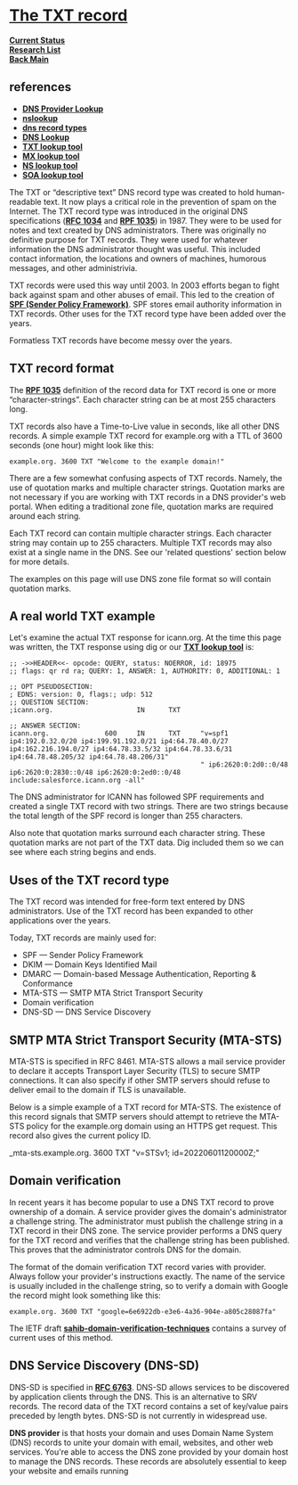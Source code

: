 # **[The TXT record](https://www.nslookup.io/learning/dns-record-types/txt/)**

**[Current Status](../../../../development/status/weekly/current_status.md)**\
**[Research List](../../../research_list.md)**\
**[Back Main](../../../../README.md)**

## references

- **[DNS Provider Lookup](https://mxtoolbox.com/DnsLookup.aspx)**
- **[nslookup](https://www.nslookup.io/)**
- **[dns record types](https://www.nslookup.io/learning/dns-record-types/)**
- **[DNS Lookup](https://www.whoisfreaks.com/)**
- **[TXT lookup tool](https://www.nslookup.io/txt-lookup/)**
- **[MX lookup tool](https://www.nslookup.io/mx-lookup/)**
- **[NS lookup tool](https://www.nslookup.io/ns-lookup/)**
- **[SOA lookup tool](https://www.nslookup.io/soa-lookup/)**

The TXT or “descriptive text” DNS record type was created to hold human-readable text. It now plays a critical role in the prevention of spam on the Internet.
The TXT record type was introduced in the original DNS specifications (**[RFC 1034](https://datatracker.ietf.org/doc/html/rfc1034)** and **[RPF 1035](https://datatracker.ietf.org/doc/html/rfc1035)**) in 1987. They were to be used for notes and text created by DNS administrators. There was originally no definitive purpose for TXT records. They were used for whatever information the DNS administrator thought was useful. This included contact information, the locations and owners of machines, humorous messages, and other administrivia.

TXT records were used this way until 2003. In 2003 efforts began to fight back against spam and other abuses of email. This led to the creation of **[SPF (Sender Policy Framework)](https://www.nslookup.io/learning/spf-a-practical-guide/)**. SPF stores email authority information in TXT records. Other uses for the TXT record type have been added over the years.

Formatless TXT records have become messy over the years.

## TXT record format

The **[RPF 1035](https://datatracker.ietf.org/doc/html/rfc1035)** definition of the record data for TXT record is one or more “character-strings”. Each character string can be at most 255 characters long.

TXT records also have a Time-to-Live value in seconds, like all other DNS records. A simple example TXT record for example.org with a TTL of 3600 seconds (one hour) might look like this:

```example.org. 3600 TXT "Welcome to the example domain!"```

There are a few somewhat confusing aspects of TXT records. Namely, the use of quotation marks and multiple character strings. Quotation marks are not necessary if you are working with TXT records in a DNS provider's web portal. When editing a traditional zone file, quotation marks are required around each string.

Each TXT record can contain multiple character strings. Each character string may contain up to 255 characters. Multiple TXT records may also exist at a single name in the DNS. See our 'related questions' section below for more details.

The examples on this page will use DNS zone file format so will contain quotation marks.

## A real world TXT example

Let's examine the actual TXT response for icann.org. At the time this page was written, the TXT response using dig or our **[TXT lookup tool](https://www.nslookup.io/txt-lookup/)** is:

```text
;; ->>HEADER<<- opcode: QUERY, status: NOERROR, id: 18975
;; flags: qr rd ra; QUERY: 1, ANSWER: 1, AUTHORITY: 0, ADDITIONAL: 1

;; OPT PSEUDOSECTION:
; EDNS: version: 0, flags:; udp: 512
;; QUESTION SECTION:
;icann.org.                     IN      TXT

;; ANSWER SECTION:
icann.org.              600     IN      TXT     "v=spf1 ip4:192.0.32.0/20 ip4:199.91.192.0/21 ip4:64.78.40.0/27 ip4:162.216.194.0/27 ip4:64.78.33.5/32 ip4:64.78.33.6/31 ip4:64.78.48.205/32 ip4:64.78.48.206/31"
                                                " ip6:2620:0:2d0::0/48 ip6:2620:0:2830::0/48 ip6:2620:0:2ed0::0/48 include:salesforce.icann.org -all"
```

The DNS administrator for ICANN has followed SPF requirements and created a single TXT record with two strings. There are two strings because the total length of the SPF record is longer than 255 characters.

Also note that quotation marks surround each character string. These quotation marks are not part of the TXT data. Dig included them so we can see where each string begins and ends.

## Uses of the TXT record type

The TXT record was intended for free-form text entered by DNS administrators. Use of the TXT record has been expanded to other applications over the years.

Today, TXT records are mainly used for:

- SPF — Sender Policy Framework
- DKIM — Domain Keys Identified Mail
- DMARC — Domain-based Message Authentication, Reporting & Conformance
- MTA-STS — SMTP MTA Strict Transport Security
- Domain verification
- DNS-SD — DNS Service Discovery

## SMTP MTA Strict Transport Security (MTA-STS)

MTA-STS is specified in RFC 8461. MTA-STS allows a mail service provider to declare it accepts Transport Layer Security (TLS) to secure SMTP connections. It can also specify if other SMTP servers should refuse to deliver email to the domain if TLS is unavailable.

Below is a simple example of a TXT record for MTA-STS. The existence of this record signals that SMTP servers should attempt to retrieve the MTA-STS policy for the example.org domain using an HTTPS get request. This record also gives the current policy ID.

_mta-sts.example.org. 3600 TXT "v=STSv1; id=20220601120000Z;"

## Domain verification

In recent years it has become popular to use a DNS TXT record to prove ownership of a domain. A service provider gives the domain's administrator a challenge string. The administrator must publish the challenge string in a TXT record in their DNS zone. The service provider performs a DNS query for the TXT record and verifies that the challenge string has been published. This proves that the administrator controls DNS for the domain.

The format of the domain verification TXT record varies with provider. Always follow your provider's instructions exactly. The name of the service is usually included in the challenge string, so to verify a domain with Google the record might look something like this:

```example.org. 3600 TXT "google=6e6922db-e3e6-4a36-904e-a805c28087fa"```

The IETF draft **[sahib-domain-verification-techniques](https://www.ietf.org/archive/id/draft-sahib-domain-verification-techniques-03.html)** contains a survey of current uses of this method.

## DNS Service Discovery (DNS-SD)

DNS-SD is specified in **[RFC 6763](https://datatracker.ietf.org/doc/html/rfc6763)**. DNS-SD allows services to be discovered by application clients through the DNS. This is an alternative to SRV records. The record data of the TXT record contains a set of key/value pairs preceded by length bytes. DNS-SD is not currently in widespread use.

**DNS provider** is that hosts your domain and uses Domain Name System (DNS) records to unite your domain with email, websites, and other web services. You're able to access the DNS zone provided by your domain host to manage the DNS records. These records are absolutely essential to keep your website and emails running
